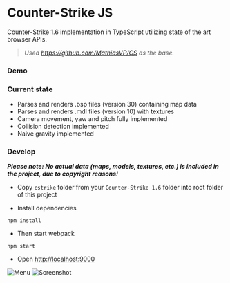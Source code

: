 # Counter-Strike JS

Counter-Strike 1.6 implementation in TypeScript utilizing state of the art browser APIs.

> _Used https://github.com/MathiasVP/CS as the base._

### Demo

### Current state

- Parses and renders .bsp files (version 30) containing map data
- Parses and renders .mdl files (version 10) with textures
- Camera movement, yaw and pitch fully implemented
- Collision detection implemented
- Naive gravity implemented

### Develop

**_Please note: No actual data (maps, models, textures, etc.) is included in the project, due to copyright reasons!_**

- Copy `cstrike` folder from your `Counter-Strike 1.6` folder into root folder of this project

- Install dependencies

```
npm install
```

- Then start webpack

```
npm start
```

- Open [http://localhost:9000](http://localhost:9000)


![Menu](https://user-images.githubusercontent.com/3748453/78078377-5a9b8e80-73aa-11ea-8a1c-b23307d4c235.png)
![Screenshot](https://user-images.githubusercontent.com/3748453/50407004-1dbc1180-07cf-11e9-8976-7472bc17183d.jpg)
